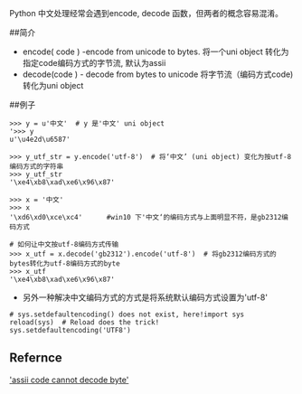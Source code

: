 
Python 中文处理经常会遇到encode, decode 函数，但两者的概念容易混淆。

##简介
- encode( code ) -encode from unicode to bytes.
将一个uni object 转化为指定code编码方式的字节流, 默认为assii
- decode(code ) - decode from bytes to unicode
将字节流（编码方式code)转化为uni object 

##例子
```
>>> y = u'中文'  # y 是'中文' uni object
'>>> y
u'\u4e2d\u6587'

>>> y_utf_str = y.encode('utf-8')  # 将‘中文’ (uni object) 变化为按utf-8编码方式的字符串
>>> y_utf_str
'\xe4\xb8\xad\xe6\x96\x87'

>>> x = '中文'
>>> x
'\xd6\xd0\xce\xc4'      #win10 下'中文‘的编码方式与上面明显不符，是gb2312编码方式

# 如何让中文按utf-8编码方式传输
>>> x_utf = x.decode('gb2312').encode('utf-8')  # 将gb2312编码方式的bytes转化为utf-8编码方式的byte
>>> x_utf
'\xe4\xb8\xad\xe6\x96\x87'

```
- 另外一种解决中文编码方式的方式是将系统默认编码方式设置为'utf-8'
```
# sys.setdefaultencoding() does not exist, here!import sys
reload(sys)  # Reload does the trick!
sys.setdefaultencoding('UTF8')
```

## Refernce 
['assii code cannot decode byte'](http://stackoverflow.com/questions/9644099/python-ascii-codec-cant-decode-byte)
